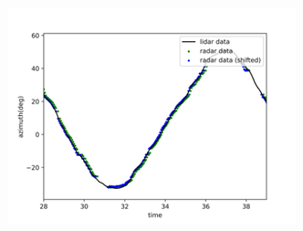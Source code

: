 <img src="https://github.com/tom13133/python_drawing/blob/master/time_shift/time_shift.png" width="800">
